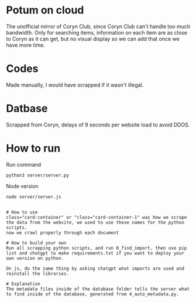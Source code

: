 # Potum on cloud
The unofficial mirror of Coryn Club, since Coryn Club can't handle too much bandwidth. Only for searching items, information on each item are as close to Coryn as it can get, but no visual display so we can add that once we have more time.

# Codes 
Made manually, I would have scrapped if it wasn't illegal.

# Datbase
Scrapped from Coryn, delays of 9 seconds per website load to avoid DDOS.

# How to run
Run command
```
python3 server/server.py
```
Node version
```
node server/server.js


# How to use
class="card-container" or "class="card-container-1" was how we scrape the data from the website, we used to use these names for the python scripts.
now we crawl properly through each document

# How to build your own
Run all scrapping python scripts, and run 0_find_import, then use pip list and chatgpt to make requirements.txt if you want to deploy your own version on python.

On js, do the same thing by asking chatgpt what imports are used and reinstall the libraries.

# Explanation
The metadata files inside of the database folder tells the server what to find inside of the database, generated from 4_auto_metadata.py.
